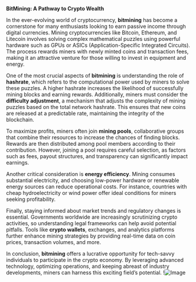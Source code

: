 **BitMining: A Pathway to Crypto Wealth**

In the ever-evolving world of cryptocurrency, **bitmining** has become a cornerstone for many enthusiasts looking to earn passive income through digital currencies. Mining cryptocurrencies like Bitcoin, Ethereum, and Litecoin involves solving complex mathematical puzzles using powerful hardware such as GPUs or ASICs (Application-Specific Integrated Circuits). The process rewards miners with newly minted coins and transaction fees, making it an attractive venture for those willing to invest in equipment and energy.

One of the most crucial aspects of **bitmining** is understanding the role of **hashrate**, which refers to the computational power used by miners to solve these puzzles. A higher hashrate increases the likelihood of successfully mining blocks and earning rewards. Additionally, miners must consider the **difficulty adjustment**, a mechanism that adjusts the complexity of mining puzzles based on the total network hashrate. This ensures that new coins are released at a predictable rate, maintaining the integrity of the blockchain.

To maximize profits, miners often join **mining pools**, collaborative groups that combine their resources to increase the chances of finding blocks. Rewards are then distributed among pool members according to their contribution. However, joining a pool requires careful selection, as factors such as fees, payout structures, and transparency can significantly impact earnings.

Another critical consideration is **energy efficiency**. Mining consumes substantial electricity, and choosing low-power hardware or renewable energy sources can reduce operational costs. For instance, countries with cheap hydroelectricity or wind power offer ideal conditions for miners seeking profitability.

Finally, staying informed about market trends and regulatory changes is essential. Governments worldwide are increasingly scrutinizing crypto activities, so understanding legal frameworks can help avoid potential pitfalls. Tools like **crypto wallets**, exchanges, and analytics platforms further enhance mining strategies by providing real-time data on coin prices, transaction volumes, and more.

In conclusion, **bitmining** offers a lucrative opportunity for tech-savvy individuals to participate in the crypto economy. By leveraging advanced technology, optimizing operations, and keeping abreast of industry developments, miners can harness this exciting field’s potential. !![Image](https://github.com/user-attachments/assets/3be06921-4469-491d-bd37-5f14c53422b7)